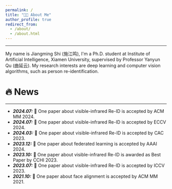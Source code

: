 ```yaml
---
permalink: /
title: "👨‍🎓 About Me"
author_profile: true
redirect_from: 
  - /about/
  - /about.html
---
```

<hr>
My name is Jiangming Shi (施江鸣), I'm a Ph.D. student at Institute of Artificial Intelligence, Xiamen University, supervised by Professor Yanyun Qu (曲延云). My research interests are deep learning and computer vision algorithms, such as person re-identification.
<!-- My research interest includes neural machine translation and computer vision. I have published more than 100 papers at the top international AI conferences with total <a href='https://scholar.google.com/citations?user=DhtAFkwAAAAJ'>google scholar citations <strong><span id='total_cit'>260000+</span></strong></a> (You can also use google scholar badge <a href='https://scholar.google.com/citations?user=DhtAFkwAAAAJ'><img src="https://img.shields.io/endpoint?url={{ url | url_encode }}&logo=Google%20Scholar&labelColor=f6f6f6&color=9cf&style=flat&label=citations"></a>). -->


🔥 News
======
<hr>
<ul>
     <li>
    <strong><i>2024.07:</i></strong> 🎉 One paper about visible-infrared Re-ID is accepted by ACM MM 2024.
  </li>
   <li>
    <strong><i>2024.07:</i></strong> 🎉 One paper about visible-infrared Re-ID is accepted by ECCV 2024.
  </li>
   <li>
    <strong><i>2024.03:</i></strong> 🎉 One paper about visible-infrared Re-ID is accepted by CAC 2023.
  </li>
  <li>
    <strong><i>2023.12:</i></strong> 🎉 One paper about federated learning is accepted by AAAI 2024.
  </li>
  <li>
    <strong><i>2023.10:</i></strong> 🎉 One paper about visible-infrared Re-ID is awarded as Best Paper by CCHI 2023.
  </li>
  <li>
    <strong><i>2023.07:</i></strong> 🎉 One paper about visible-infrared Re-ID is accepted by ICCV 2023.
  </li>
  <li>
    <strong><i>2021.10:</i></strong> 🎉 One paper about face alignment is accepted by ACM MM 2021.
  </li>
</ul>

